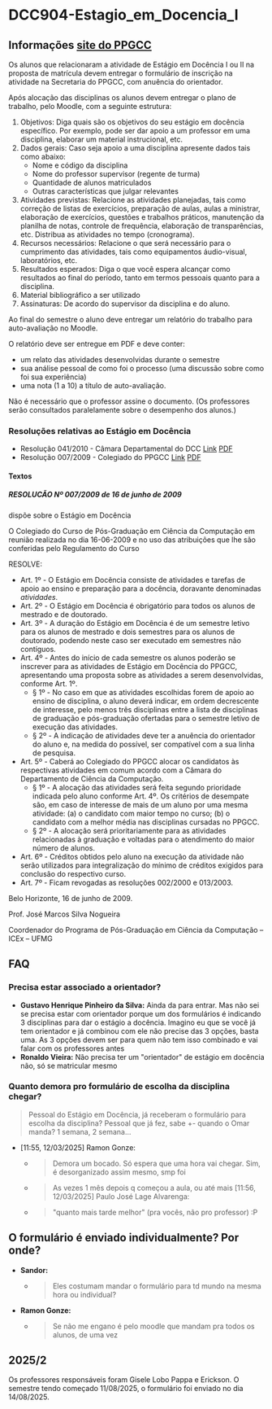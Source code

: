 # DCC904-Estagio_em_Docencia_I

## Informações [site do PPGCC][Link_PPGCC]

[Link_PPGCC]: https://ppgcc.dcc.ufmg.br/informacoes-para-alunos/#:~:text=Exame%20de%20qualifica%C3%A7%C3%A3o-,Est%C3%A1gio%20em%20Doc%C3%AAncia,-Os%20alunos%20que

Os alunos que relacionaram a atividade de Estágio em Docência I ou II na proposta de matrícula devem entregar o formulário de inscrição na atividade na Secretaria do PPGCC, com anuência do orientador.

Após alocação das disciplinas os alunos devem entregar o plano de trabalho, pelo Moodle, com a seguinte estrutura:

1. Objetivos: Diga quais são os objetivos do seu estágio em docência específico. Por exemplo, pode ser dar apoio a um professor em uma disciplina, elaborar um material instrucional, etc.
2. Dados gerais: Caso seja apoio a uma disciplina apresente dados tais como abaixo:
   - Nome e código da disciplina
   - Nome do professor supervisor (regente de turma)
   - Quantidade de alunos matriculados
   - Outras características que julgar relevantes
3. Atividades previstas: Relacione as atividades planejadas, tais como correção de listas de exercícios, preparação de aulas, aulas a ministrar, elaboração de exercícios, questões e trabalhos práticos, manutenção da planilha de notas, controle de frequência, elaboração de transparências, etc. Distribua as atividades no tempo (cronograma).
4. Recursos necessários: Relacione o que será necessário para o cumprimento das atividades, tais como equipamentos áudio-visual, laboratórios, etc.
5. Resultados esperados: Diga o que você espera alcançar como resultados ao final do período, tanto em termos pessoais quanto para a disciplina.
6. Material bibliográfico a ser utilizado
7. Assinaturas: De acordo do supervisor da disciplina e do aluno.

Ao final do semestre o aluno deve entregar um relatório do trabalho para auto-avaliação no Moodle.

O relatório deve ser entregue em PDF e deve conter:

- um relato das atividades desenvolvidas durante o semestre
- sua análise pessoal de como foi o processo (uma discussão sobre como foi sua experiência)
- uma nota (1 a 10) a título de auto-avaliação.

Não é necessário que o professor assine o documento. (Os professores serão consultados paralelamente sobre o desempenho dos alunos.)

### Resoluções relativas ao Estágio em Docência

- Resolução 041/2010 - Câmara Departamental do DCC [Link][Link_Res2010] [PDF][PDF_Res2010]
- Resolução 007/2009 - Colegiado do PPGCC [Link][Link_Res2009] [PDF][PDF_Res2009]

[Link_Res2010]: https://www.dcc.ufmg.br/dcc/sites/default/files/public/resolucao/R_2010_041.pdf

[PDF_Res2010]: <>
[Link_Res2009]: <https://www.dcc.ufmg.br/pos/alunos/downloads/resolucoes/007-2009.pdf>
[PDF_Res2009]: <Files\Resoluções\007-2009.pdf>

#### Textos

##### RESOLUCÃO Nº 007/2009 de 16 de junho de 2009

dispõe sobre o Estágio em Docência

O Colegiado do Curso de Pós-Graduação em Ciência da Computação em reunião realizada no dia 16-06-2009 e no uso das atribuições que lhe são conferidas pelo Regulamento do Curso

RESOLVE:

- Art. 1º - O Estágio em Docência consiste de atividades e tarefas de apoio ao ensino e preparação para a docência, doravante denominadas _atividades_.
- Art. 2º - O Estágio em Docência é obrigatório para todos os alunos de mestrado e de doutorado.
- Art. 3º - A duração do Estágio em Docência é de um semestre letivo para os alunos de mestrado e dois semestres para os alunos de doutorado, podendo neste caso ser executado em semestres não contíguos.
- Art. 4º - Antes do início de cada semestre os alunos poderão se inscrever para as atividades de Estágio em Docência do PPGCC, apresentando uma proposta sobre as atividades a serem desenvolvidas, conforme Art. 1º.
  - § 1º - No caso em que as atividades escolhidas forem de apoio ao ensino de disciplina, o aluno deverá indicar, em ordem decrescente de interesse, pelo menos três disciplinas entre a lista de disciplinas de graduação e pós-graduação ofertadas para o semestre letivo de execução das atividades.
  - § 2º - A indicação de atividades deve ter a anuência do orientador do aluno e, na medida do possível, ser compatível com a sua linha de pesquisa.
- Art. 5º - Caberá ao Colegiado do PPGCC alocar os candidatos às respectivas atividades em comum acordo com a Câmara do Departamento de Ciência da Computação.
  - § 1º - A alocação das atividades será feita segundo prioridade indicada pelo aluno conforme Art. 4º. Os critérios de desempate são, em caso de interesse de mais de um aluno por uma mesma atividade: (a) o candidato com maior tempo no curso; (b) o candidato com a melhor média nas disciplinas cursadas no PPGCC.
  - § 2º - A alocação será prioritariamente para as atividades relacionadas à graduação e voltadas para o atendimento do maior número de alunos.
- Art. 6º - Créditos obtidos pelo aluno na execução da atividade não serão utilizados para integralização do mínimo de créditos exigidos para conclusão do respectivo curso.
- Art. 7º - Ficam revogadas as resoluções 002/2000 e 013/2003.

Belo Horizonte, 16 de junho de 2009.

Prof. José Marcos Silva Nogueira

Coordenador do Programa de Pós-Graduação
em Ciência da Computação – ICEx – UFMG

## FAQ

### Precisa estar associado a orientador?

- **Gustavo Henrique Pinheiro da Silva:** Ainda da para entrar. Mas não sei se precisa estar com orientador porque um dos formulários é indicando 3 disciplinas para dar o estágio a docência. Imagino eu que se você já tem orientador e já combinou com ele não precise das 3 opções, basta uma. As 3 opções devem ser para quem não tem isso combinado e vai falar com os professores antes
- **Ronaldo Vieira:** Não precisa ter um "orientador" de estágio em docência não, só se matricular mesmo

### Quanto demora pro formulário de escolha da disciplina chegar?

> Pessoal do Estágio em Docência, já receberam o formulário para escolha da disciplina?
> Pessoal que já fez, sabe +- quando o Omar manda? 1 semana, 2 semana...

- [11:55, 12/03/2025] Ramon Gonze:
  - > Demora um bocado. Só espera que uma hora vai chegar. Sim, é desorganizado assim mesmo, smp foi
  - > As vezes 1 mês depois q começou a aula, ou até mais
    > [11:56, 12/03/2025] Paulo José Lage Alvarenga:
  - > "quanto mais tarde melhor" (pra vocês, não pro professor) :P

## O formulário é enviado individualmente? Por onde?

- **Sandor:**
  - > Eles costumam mandar o formulário para td mundo na mesma hora ou individual?
- **Ramon Gonze:**
  - > Se não me engano é pelo moodle que mandam pra todos os alunos, de uma vez

## 2025/2

Os professores responsáveis foram Gisele Lobo Pappa e Erickson. O semestre tendo começado 11/08/2025, o formulário foi enviado no dia 14/08/2025.
